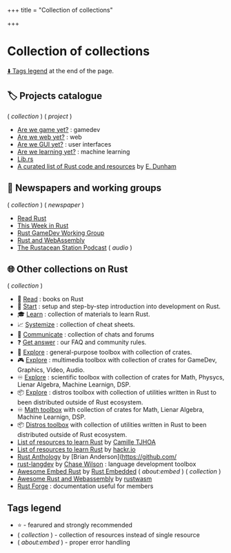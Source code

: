 +++
title = "Collection of collections"

+++
# Collection of collections

[:arrow_down: Tags legend](#tags-legend) at the end of the page.

## :label: Projects catalogue

( _collection_ ) ( _project_ )

- [Are we game yet?](https://arewegameyet.r) : gamedev
- [Are we web yet?](https://www.arewewebyet.org/) : web
- [Are we GUI yet?](http://www.areweguiyet.com/) : user interfaces
- [Are we learning yet?](http://www.arewelearningyet.com/) : machine learning
- [Lib.rs](https://lib.r)
- [A curated list of Rust code and resources](https://github.com/rust-unofficial/awesome-rust) by [E. Dunham](https://github.com/edunham)

## :newspaper: Newspapers and working groups

( _collection_ ) ( _newspaper_ )

- [Read Rust](https://readrust.ne)
- [This Week in Rust](https://this-week-in-rust.org/)
- [Rust GameDev Working Group](https://gamedev.r)
- [Rust and WebAssembly](https://rustwasm.github.io/)
- [The Rustacean Station Podcast](https://rustacean-station.org/) ( _audio_ )

## :globe_with_meridians: Other collections on Rust

( _collection_ )

- :blue_book: [Read](https://github.com/sger/RustBooks) : books on Rust
- :footprints:️ [Start](/posts/introduction) : setup and step-by-step introduction into development on Rust.
- :mortar_board: [Learn](/posts/learn) : collection of materials to learn Rust.
- :chart_with_upwards_trend: [Systemize](/posts/cheat-sheets) : collection of cheat sheets.
- :speech_balloon: [Communicate](/posts/communicate) : collection of chats and forums
- :question: [Get answer](/posts/about-us#question-faq) : our FAQ and community rules.
- :wrench: [Explore](/posts/toolbox-general) : general-purpose toolbox with collection of crates.
- :video_game: [Explore](/posts/toolbox-multimedia) : multimedia toolbox with collection of crates for GameDev, Graphics, Video, Audio.
- :infinity: [Explore](/posts/toolbox-scientific) : scientific toolbox with collection of crates for Math, Physycs, Lienar Algebra, Machine Learnign, DSP.
- :package: [Explore](/posts/toolbox-distros) : distros toolbox with collection of utilities written in Rust to been distributed outside of Rust ecosystem.
- :infinity: [Math toolbox](/posts/ToolboxMath) with collection of crates for Math, Lienar Algebra, Machine Learnign, DSP.
- :package: [Distros toolbox](/posts/ToolboxDistros) with collection of utilities written in Rust to been distributed outside of Rust ecosystem.
- [List of resources to learn Rust](https://github.com/ctjhorust-learning) by [Camille TJHOA](https://github.com/ctjhoa)
- [List of resources to learn Rust](https://hackr.io/tutoriallearn-rust) by [hackr.io](https://hackr.io/)
- [Rust Anthology](https://github.com/brson/rust-anthology/blob/master/master-list.md) by [Brian Anderson](https://github.com/
- [rust-langdev](https://github.com/Kixiron/rust-langdev) by [Chase Wilson](https://github.com/Kixiron) : language development toolbox
- [Awesome Embed Rust](https://github.com/rust-embedded/awesome-embedded-rust) by [Rust Embedded](https://github.com/rust-embedded) ( _about:embed_ ) ( _collection_ )
- [Awesome Rust and Webassembly](https://github.com/rustwasm/awesome-rust-and-webassembly) by [rustwasm](https://github.com/rustwasm)
- [Rust Forge](https://forge.rust-lang.org/index.html) : documentation useful for members

## Tags legend

- :star: - fearured and strongly recommended
- ( _collection_ ) - collection of resources instead of single resource
- ( _about:embed_ ) - proper error handling
